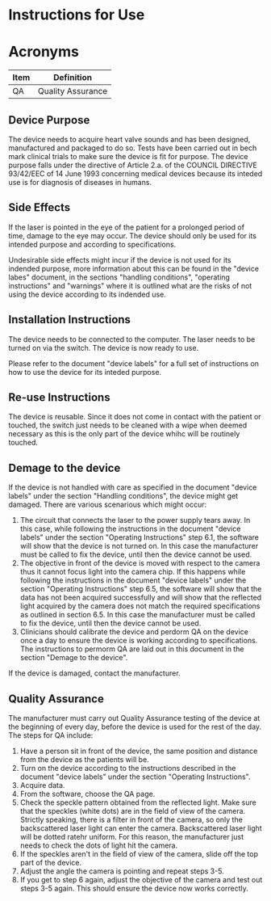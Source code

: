 # Instructions for Use

# Acronyms

| Item | Definition                                                                   |
|------|------------------------------------------------------------------------------|
| QA   | Quality Assurance                                                            |



## Device Purpose
The device needs to acquire heart valve sounds and has been designed, manufactured and packaged to do so. Tests have been carried out in bech mark clinical trials to make sure the device is fit for purpose. The device purpose falls under the directive of Article 2.a. of the COUNCIL DIRECTIVE 93/42/EEC
of 14 June 1993 concerning medical devices because its inteded use is for diagnosis of diseases in humans.


## Side Effects
If the laser is pointed in the eye of the patient for a prolonged period of time, damage to the eye may occur. The device should only be used for its intended purpose and according to specifications.

Undesirable side effects might incur if the device is not used for its indended purpose, more information about this can be found in the "device labes" document, in the sections "handling conditions", "operating instructions" and "warnings" where it is outlined what are the risks of not using the device according to its indended use. 


## Installation Instructions
The device needs to be connected to the computer. The laser needs to be turned on via the switch.
The device is now ready to use. 

Please refer to the document "device labels" for a full set of instructions on how to use the device for its inteded purpose.

## Re-use Instructions
The device is reusable. Since it does not come in contact with the patient or touched, the switch just needs to be cleaned with a wipe when deemed necessary as this is the only part 
of the device whihc will be routinely touched.

## Demage to the device
If the device is not handled with care as specified in the document "device labels" under the section "Handling conditions", the device might get damaged. 
There are various scenarious which might occur:
1. The circuit that connects the laser to the power supply tears away. In this case, while following the instructions in the document "device labels" under the section "Operating Instructions" step 6.1, the software will show that the device is not turned on. In this case the manufacturer must be called to fix the device, until then the device cannot be used.
2. The objective in front of the device is moved with respect to the camera thus it cannot focus light into the camera chip. If this happens while following the instructions in the document "device labels" under the section "Operating Instructions" step 6.5, the software will show that the data has not been acquired successfully and will show that the reflected light acquired by the camera does not match the required specifications as outlined in section 6.5. In this case the manufacturer must be called to fix the device, until then the device cannot be used.
3. Clinicians should calibrate the device and perdorm QA on the device once a day to ensure the device is working according to specifications. The instructions to permorm QA are laid out in this document in the section "Demage to the device".

If the device is damaged, contact the manufacturer. 



## Quality Assurance
The manufacturer must carry out Quality Assurance testing of the device at the beginning of every day, before the device is used for the rest of the day. The steps for QA include: 
1. Have a person sit in front of the device, the same position and distance from the device as the patients will be.
2. Turn on the device according to the instructions described in the document "device labels" under the section "Operating Instructions". 
3. Acquire data.
4. From the software, choose the QA page.
5. Check the speckle pattern obtained from the reflected light. Make sure that the speckles (white dots) are in the field of view of the camera. Strictly speaking, there is a filter in front of the camera, so only the backscattered laser light can enter the camera. Backscattered laser light will be dotted ratehr uniform. For this reason, the manufacturer just needs to check the dots of light hit the camera.
6. If the speckles aren't in the field of view of the camera, slide off the top part of the device. 
7. Adjust the angle the camera is pointing and repeat steps 3-5. 
8. If you get to step 6 again, adjust the objective of the camera and test out steps 3-5 again. This should ensure the device now works correctly. 

